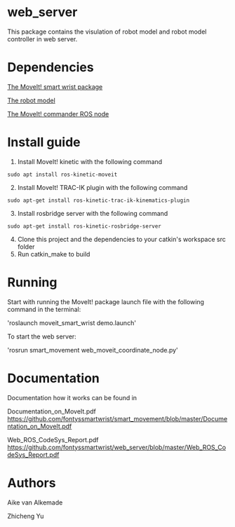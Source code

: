 
web_server
=====================================================================

This package contains the visulation of robot model and robot model controller in web server.

Dependencies
=====================================================================
[The MoveIt! smart wrist package](https://github.com/fontyssmartwrist/moveit_smart_wrist)

[The robot model](https://github.com/fontyssmartwrist/sw_v3_description)

[The MoveIt! commander ROS node](https://github.com/fontyssmartwrist/smart_movement)

Install guide
=====================================================================
   1) Install MoveIt! kinetic with the following command

	sudo apt install ros-kinetic-moveit

   2) Install MoveIt! TRAC-IK plugin with the following command

	sudo apt-get install ros-kinetic-trac-ik-kinematics-plugin
   
   3) Install rosbridge server with the following command
   
    sudo apt-get install ros-kinetic-rosbridge-server
   
   4) Clone this project and the dependencies to your catkin's workspace src folder
   5) Run catkin_make to build 

Running
=====================================================================
Start with running the MoveIt! package launch file with the following command in the terminal:

'roslaunch moveit_smart_wrist demo.launch'

To start the web server:

'rosrun smart_movement web_moveit_coordinate_node.py'


Documentation
=====================================================================
Documentation how it works can be found in 

Documentation_on_MoveIt.pdf 
https://github.com/fontyssmartwrist/smart_movement/blob/master/Documentation_on_MoveIt.pdf  

Web_ROS_CodeSys_Report.pdf
https://github.com/fontyssmartwrist/web_server/blob/master/Web_ROS_CodeSys_Report.pdf

Authors
=====================================================================
Aike van Alkemade

Zhicheng Yu
